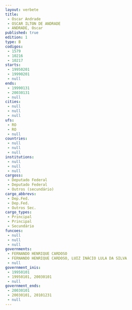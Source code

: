 ```yaml
---
layout: verbete
title:
 - Oscar Andrade
 - OSCAR ILTON DE ANDRADE
 - ANDRADE, Oscar
published: true
edition: 1  
type: B
codigos: 
 - 1579
 - 10216
 - 10217
starts: 
 - 19950201
 - 19990201
 - null 
ends: 
 - 19990131
 - 20030131
 - null 
cities: 
 - null 
 - null 
 - null 
ufs: 
 - RO
 - RO
 - null 
countries: 
 - null 
 - null 
 - null 
institutions: 
 - null 
 - null 
 - null 
cargoss: 
 - Deputado Federal
 - Deputado Federal
 - Outros (secundário)
cargo_abbrevs: 
 - Dep.Fed.
 - Dep.Fed.
 - Outros Sec.
cargo_types: 
 - Principal
 - Principal
 - Secundário
funcoes: 
 - null 
 - null 
 - null 
governments: 
 - FERNANDO HENRIQUE CARDOSO
 - FERNANDO HENRIQUE CARDOSO, LUIZ INÁCIO LULA DA SILVA
 - null 
government_inis: 
 - 19950101
 - 19950101, 20030101
 - null 
government_ends: 
 - 20030101
 - 20030101, 20101231
 - null 
---
```


